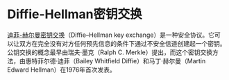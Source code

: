 # **Diffie-Hellman密钥交换**

[迪菲-赫尔曼密钥交换](https://en.wikipedia.org/wiki/Diffie%E2%80%93Hellman_key_exchange)（Diffie–Hellman key exchange）是一种安全协议。它可以让双方在完全没有对方任何预先信息的条件下通过不安全信道创建起一个密钥。公钥交换的概念最早由瑞夫·墨克（Ralph C. Merkle）提出，而这个密钥交换方法，由惠特菲尔德·迪菲（Bailey Whitfield Diffie）和马丁·赫尔曼（Martin Edward Hellman）在1976年首次发表。



